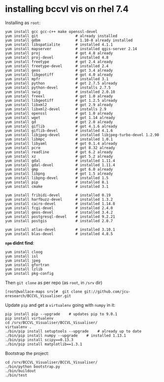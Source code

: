 
installing bccvl vis on rhel 7.4
================================

Installing as `root`:

```
yum install gcc gcc-c++ make openssl-devel
yum install git 				# already installed
yum install gdbm 				# 1.10-8 already installed
yum install libspatialite 		# installed 4.1.1
yum install mapserver 			# installed qgis-server 2.14
yum install proj 				# got 4.8 already
yum install proj-devel			# installed 4.8
yum install freetype			# got 2.4 already
yum install freetype-devel		# installed 2.4
yum install geos				# got 3.4 already
yum install libgeotiff			# got 4.0 already
yum install mpfr				# installed 3.1
yum install python				# got 2.7.5 already
yum install python-devel		# installs 2.7.5
yum install swig				# installed 2.0.10
yum install freexl				# got 1.0 already
yum install libgeotiff			# got 1.2.5 already
yum install libxml2				# got 2.9 already
yum install libxml2-devel		# installs 2.9
yum install openssl				# got 1.0 already
yum install wget				# got 1.14 already
yum install gd 					# got 2.0 already
yum install giflib				# got 4.1.6 already
yum install giflib-devel		# installed 4.1.6
yum install libjpeg-devel		# installed libjpeg-turbo-devel 1.2.90
yum install libmpc				# installed 1.0.1
yum install libyaml				# got 0.1.4 already
yum install pcre				# got 8.32 already
yum install readline			# got 6.2 already
yum install xz					# got 5.2 already
yum install gdal				# installed 1.11.4
yum install gdal-devel			# installed 1.11.4
yum install gmp					# got 6.0 already
yum install libpng				# got 1.5 already
yum install libpng-devel		# installed 1.5
yum install pip					# installed 8.1
yum install cmake				# installed 3.1

yum install fribidi-devel       # installed 0.19
yum install harfbuzz-devel		# installed 1.3.2
yum install cairo-devel			# installed 1.14.8
yum install fcgi-devel			# installed 2.4.0
yum install geos-devel			# installed 3.4.2
yum install postgresql-devel	# installed 9.2.21
yum install postgis				# installed 2.0.7

yum install atlas-devel			# installed 3.10.1
yum install blas-devel			# installed 4.8.5

```

**`npm` didnt find**:

```
yum install cloog
yum install isl
yum install jpeg
yum install gfortran
yum install lzlib
yum install pkg-config
```

Then `git clone` as per repo (as `root`, in `/srv` dir)

    [root@wallace-maps srv]#  git clone git://github.com/jcu-eresearch/BCCVL_Visualiser.git

Update `pip` and get a `virtualenv` going with `numpy` in it:

	pip install pip --upgrade    # updates pip to 9.0.1
	pip install virtualenv
	cd /srv/BCCVL_Visualiser/BCCVL_Visualiser/
	virtualenv .
	./bin/pip install setuptools --upgrade    # already up to date
	./bin/pip install numpy --upgrade    # installed 1.13.1
	./bin/pip install scipy==0.13.3
	./bin/pip install matplotlib==1.3.1

Bootstrap the project:

	cd /srv/BCCVL_Visualiser/BCCVL_Visualiser/
	./bin/python bootstrap.py
	./bin/buildout
	./bin/test   


